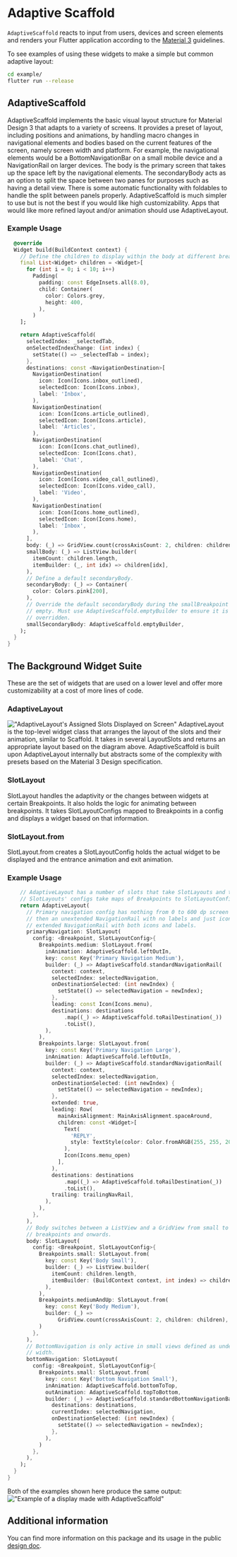<?code-excerpt path-base="excerpts/packages/flutter_adaptive_scaffold_example"?>

# Adaptive Scaffold

`AdaptiveScaffold` reacts to input from users, devices and screen elements and
renders your Flutter application according to the
[Material 3](https://m3.material.io/foundations/adaptive-design/overview)
guidelines.

To see examples of using these widgets to make a simple but common adaptive
layout:

```bash
cd example/
flutter run --release
```

## AdaptiveScaffold

AdaptiveScaffold implements the basic visual layout structure for Material
Design 3 that adapts to a variety of screens. It provides a preset of layout,
including positions and animations, by handling macro changes in navigational
elements and bodies based on the current features of the screen, namely screen
width and platform. For example, the navigational elements would be a
BottomNavigationBar on a small mobile device and a NavigationRail on larger
devices. The body is the primary screen that takes up the space left by the
navigational elements. The secondaryBody acts as an option to split the space
between two panes for purposes such as having a detail view. There is some
automatic functionality with foldables to handle the split between panels
properly. AdaptiveScaffold is much simpler to use but is not the best if you
would like high customizability. Apps that would like more refined layout and/or
animation should use AdaptiveLayout.

### Example Usage

<?code-excerpt "adaptive_scaffold_demo.dart (Example)"?>
```dart
  @override
  Widget build(BuildContext context) {
    // Define the children to display within the body at different breakpoints.
    final List<Widget> children = <Widget>[
      for (int i = 0; i < 10; i++)
        Padding(
          padding: const EdgeInsets.all(8.0),
          child: Container(
            color: Colors.grey,
            height: 400,
          ),
        )
    ];

    return AdaptiveScaffold(
      selectedIndex: _selectedTab,
      onSelectedIndexChange: (int index) {
        setState(() => _selectedTab = index);
      },
      destinations: const <NavigationDestination>[
        NavigationDestination(
          icon: Icon(Icons.inbox_outlined),
          selectedIcon: Icon(Icons.inbox),
          label: 'Inbox',
        ),
        NavigationDestination(
          icon: Icon(Icons.article_outlined),
          selectedIcon: Icon(Icons.article),
          label: 'Articles',
        ),
        NavigationDestination(
          icon: Icon(Icons.chat_outlined),
          selectedIcon: Icon(Icons.chat),
          label: 'Chat',
        ),
        NavigationDestination(
          icon: Icon(Icons.video_call_outlined),
          selectedIcon: Icon(Icons.video_call),
          label: 'Video',
        ),
        NavigationDestination(
          icon: Icon(Icons.home_outlined),
          selectedIcon: Icon(Icons.home),
          label: 'Inbox',
        ),
      ],
      body: (_) => GridView.count(crossAxisCount: 2, children: children),
      smallBody: (_) => ListView.builder(
        itemCount: children.length,
        itemBuilder: (_, int idx) => children[idx],
      ),
      // Define a default secondaryBody.
      secondaryBody: (_) => Container(
        color: Colors.pink[200],
      ),
      // Override the default secondaryBody during the smallBreakpoint to be
      // empty. Must use AdaptiveScaffold.emptyBuilder to ensure it is properly
      // overridden.
      smallSecondaryBody: AdaptiveScaffold.emptyBuilder,
    );
  }
}
```

## The Background Widget Suite

These are the set of widgets that are used on a lower level and offer more
customizability at a cost of more lines of code.

### AdaptiveLayout

!["AdaptiveLayout's Assigned Slots Displayed on Screen"](example/demo_files/screenSlots.png)
AdaptiveLayout is the top-level widget class that arranges the layout of the
slots and their animation, similar to Scaffold. It takes in several LayoutSlots
and returns an appropriate layout based on the diagram above. AdaptiveScaffold
is built upon AdaptiveLayout internally but abstracts some of the complexity
with presets based on the Material 3 Design specification.

### SlotLayout

SlotLayout handles the adaptivity or the changes between widgets at certain
Breakpoints. It also holds the logic for animating between breakpoints. It takes
SlotLayoutConfigs mapped to Breakpoints in a config and displays a widget based
on that information.

### SlotLayout.from

SlotLayout.from creates a SlotLayoutConfig holds the actual widget to be
displayed and the entrance animation and exit animation.

### Example Usage

<?code-excerpt "adaptive_layout_demo.dart (Example)"?>
```dart
    // AdaptiveLayout has a number of slots that take SlotLayouts and these
    // SlotLayouts' configs take maps of Breakpoints to SlotLayoutConfigs.
    return AdaptiveLayout(
      // Primary navigation config has nothing from 0 to 600 dp screen width,
      // then an unextended NavigationRail with no labels and just icons then an
      // extended NavigationRail with both icons and labels.
      primaryNavigation: SlotLayout(
        config: <Breakpoint, SlotLayoutConfig>{
          Breakpoints.medium: SlotLayout.from(
            inAnimation: AdaptiveScaffold.leftOutIn,
            key: const Key('Primary Navigation Medium'),
            builder: (_) => AdaptiveScaffold.standardNavigationRail(
              context: context,
              selectedIndex: selectedNavigation,
              onDestinationSelected: (int newIndex) {
                setState(() => selectedNavigation = newIndex);
              },
              leading: const Icon(Icons.menu),
              destinations: destinations
                  .map((_) => AdaptiveScaffold.toRailDestination(_))
                  .toList(),
            ),
          ),
          Breakpoints.large: SlotLayout.from(
            key: const Key('Primary Navigation Large'),
            inAnimation: AdaptiveScaffold.leftOutIn,
            builder: (_) => AdaptiveScaffold.standardNavigationRail(
              context: context,
              selectedIndex: selectedNavigation,
              onDestinationSelected: (int newIndex) {
                setState(() => selectedNavigation = newIndex);
              },
              extended: true,
              leading: Row(
                mainAxisAlignment: MainAxisAlignment.spaceAround,
                children: const <Widget>[
                  Text(
                    'REPLY',
                    style: TextStyle(color: Color.fromARGB(255, 255, 201, 197)),
                  ),
                  Icon(Icons.menu_open)
                ],
              ),
              destinations: destinations
                  .map((_) => AdaptiveScaffold.toRailDestination(_))
                  .toList(),
              trailing: trailingNavRail,
            ),
          ),
        },
      ),
      // Body switches between a ListView and a GridView from small to medium
      // breakpoints and onwards.
      body: SlotLayout(
        config: <Breakpoint, SlotLayoutConfig>{
          Breakpoints.small: SlotLayout.from(
            key: const Key('Body Small'),
            builder: (_) => ListView.builder(
              itemCount: children.length,
              itemBuilder: (BuildContext context, int index) => children[index],
            ),
          ),
          Breakpoints.mediumAndUp: SlotLayout.from(
            key: const Key('Body Medium'),
            builder: (_) =>
                GridView.count(crossAxisCount: 2, children: children),
          )
        },
      ),
      // BottomNavigation is only active in small views defined as under 600 dp
      // width.
      bottomNavigation: SlotLayout(
        config: <Breakpoint, SlotLayoutConfig>{
          Breakpoints.small: SlotLayout.from(
            key: const Key('Bottom Navigation Small'),
            inAnimation: AdaptiveScaffold.bottomToTop,
            outAnimation: AdaptiveScaffold.topToBottom,
            builder: (_) => AdaptiveScaffold.standardBottomNavigationBar(
              destinations: destinations,
              currentIndex: selectedNavigation,
              onDestinationSelected: (int newIndex) {
                setState(() => selectedNavigation = newIndex);
              },
            ),
          )
        },
      ),
    );
  }
}
```

Both of the examples shown here produce the same output:
!["Example of a display made with AdaptiveScaffold"](example/demo_files/adaptiveScaffold.gif)

## Additional information

You can find more information on this package and its usage in the public
[design doc](https://docs.google.com/document/d/1qhrpTWYs5f67X8v32NCCNTRMIjSrVHuaMEFAul-Q_Ms/edit?usp=sharing).
